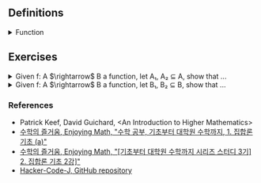 ## Definitions

<details><summary>Function</summary>

  -  Given two sets A, B, we call $`f : A \rightarrow B`$ is a function, where $`S_f \subseteq A \times B \text{ satisfying for each } a \in A, \text{ there exists } b \in B \text{ uniquely s.t. } (a, b) \in S_f`$. That is, every element of A relates to exactly one element of B.

![image](images/function_diagram.jpg)

  - The domain of $`f`$ is $`Dom(f)=A`$.

  - The codomain of $`f`$ is $`Cdm(f)=B`$.

  - The image$`_{range}`$ of $`f`$ is the set, which is defined as $`Img(f) = f[A] := \{ b = f(a) | a \in A \} \Leftrightarrow \{ b \in B | \exists a \in A(b = f(a))\} \subseteq B`$.

  - The inverse$`_{pre}`$ image of $`B_1\subset B`$ under f is the set, which is defined as $`Img^{-1}(f) = f^{-1}[B_1] := \{ a \in A | f(a) \in B_1 \} \subseteq A`$.

</details>

## Exercises

<details><summary>Given f: A $\rightarrow$ B a function, let A₁, A₂ ⊆ A, show that ...</summary>

  - <details><summary>f(A₁ ∪ A₂) = f(A₁) ∪ f(A₂)</summary>

    $`\begin{flalign}
    \text{Need to show.} &&\\
    f(A_1 \cup A_2) \subseteq f(A_1) \cup f(A_2) \;\; and \;\; f(A_1) \cup f(A_2) \subseteq f(A_1 \cup A_2) &&\\
    \text{Proof.} &&\\
    \text{Recall that } b \in f(A) \Leftrightarrow \exists a \in A(b = f(a)). &&\\
    (\subseteq) &&\\
    \text{Let } b \in f(A_1 \cup A_2). &&\\
    \quad f(A_1 \cup A_2) &&\\
    = \{ b = f(a) | a \in (A_1 \cup A_2) \} &&\\
    = \{ b = f(a) | a \in A_1 \lor a \in A_2) \} &&\\
    \text{(Case 1) } a \in A_1 \Rightarrow f(a) \in f(A_1) &&\\
    \text{(Case 2) } a \in A_2 \Rightarrow f(a) \in f(A_2) &&\\
    \text{Thus, } f(A_1 \cup A_2) \subseteq f(A_1) \cup f(A_2). &&\\
    (\supseteq) &&\\
    \text{Let } b \in f(A_1) \cup f(A_2). &&\\
    \quad f(A_1) \cup f(A_2) &&\\
    = \{ b | b \in f(A_1) \lor b \in f(A_2) \} &&\\
    \text{(Case 1) } b \in f(A_1) \Rightarrow \exists a_1 \in A_1(b = f(a_1)) &&\\
    \text{(Case 2) } b \in f(A_2) \Rightarrow \exists a_2 \in A_2(b = f(a_2)) &&\\
    \text{That is, } \exists a \in A_1 \cup A_2(b = f(a)). \text{Thus, } b \in f(A_1 \cup A_2). &&\\
    \end{flalign}`$

    </details>

  - <details><summary>f(A₁ ∩ A₂) ⊆ f(A₁) ∩ f(A₂)</summary>

    $`\begin{flalign}
    \text{Need to show.} &&\\
    f(A_1 \cap A_2) \subseteq f(A_1) \cap f(A_2) \;\; and \;\; f(A_1) \cap f(A_2) \nsubseteq f(A_1 \cap A_2) &&\\
    \text{Proof.} &&\\
    (\subseteq) &&\\
    \text{Let } b \in f(A_1 \cap A_2). &&\\
    \quad f(A_1 \cap A_2) &&\\
    = \{ b = f(a) | a \in (A_1 \cap A_2) \} &&\\
    = \{ b = f(a) | a \in A_1 \land a \in A_2) \} &&\\
    \Rightarrow b \in f(A_1) \land b \in f(A_2) &&\\
    \Leftrightarrow b \in f(A_1) \cap f(A_2) &&\\
    \end{flalign}`$

    - If b $\in$ B is in f(W $\cap$ X), then b = f(a) for some a $\in$ W $\cap$ X. Since a $\in$ W $\cap$ X, a is in both W and X. Therefore, b = f(a) is in both f(W) and f(X), that is, b $\in$ f(W) $\cap$ f(X).
    </br>
    
    $`\begin{flalign}
    (\nsupseteq) &&\\
    \text{Counter example. Let } A_1 = \{ 1, 2 \}, A_2 = \{ 2, 3 \}, B = \{ 4, 5 \}, S_f = \{ (1, 4), (2, 5), (3, 4) \}. &&\\
    f(A_1) \cap f(A_2) = \{ 4, 5 \} &&\\
    f(A_1 \cap A_2) = \{ 5 \} &&\\
    \end{flalign}`$

    </details>

</details>

<details><summary>Given f: A $\rightarrow$ B a function, let B₁, B₂ ⊆ B, show that ...</summary>

  - <details><summary>$f^{-1}$(B₁ ∪ B₂) = $f^{-1}$(B₁) ∪ $f^{-1}$(B₂)</summary>

    </details>

  - <details><summary>$f^{-1}$(B₁ ∩ B₂) = $f^{-1}$(B₁) ∩ $f^{-1}$(B₂)</summary>

    </details>

  - <details><summary>$f^{-1}$(B₁ $^{\complement}$) = $f^{-1}$(B₁) $^{\complement}$</summary>

    </details>

</details>

### References

- Patrick Keef, David Guichard, \<An Introduction to Higher Mathematics\>
- [수학의 즐거움, Enjoying Math, "수학 공부, 기초부터 대학원 수학까지, 1. 집합론 기초 (a)"](https://youtu.be/9HUk8zays2E?feature=shared)
- [수학의 즐거움, Enjoying Math, "\[기초부터 대학원 수학까지 시리즈 스터디 3기\] 2. 집합론 기초 2강\]"](https://youtu.be/PPYhmRwbEno?feature=shared)
- [Hacker-Code-J, GitHub repository](https://github.com/Hacker-Code-J/Modern-Mathematics/blob/main/grad-math-mini/grad-math-mini-1.pdf)
